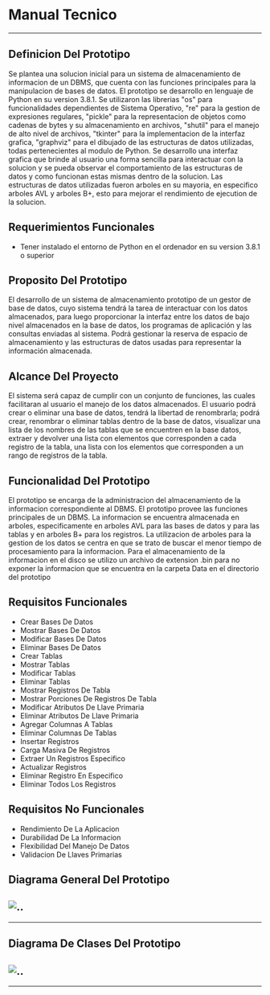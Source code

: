 # Manual Tecnico
---

## Definicion Del Prototipo
Se plantea una solucion inicial para un sistema de almacenamiento de informacion 
de un DBMS, que cuenta con las funciones principales para la manipulacion de bases de datos.
El prototipo se desarrollo en lenguaje de Python en su version 3.8.1. Se utilizaron las librerias
"os" para funcionalidades dependientes de Sistema Operativo, "re" para la gestion de expresiones regulares, "pickle" para la representacion de objetos como cadenas de bytes y su almacenamiento en archivos, "shutil" para el manejo de alto nivel de archivos, "tkinter" para la implementacion de la interfaz grafica, "graphviz" para el dibujado de las estructuras de datos utilizadas, todas pertenecientes al modulo de Python. Se desarrollo una interfaz grafica que brinde al usuario una 
forma sencilla para interactuar con la solucion y se pueda observar el comportamiento de las 
estructuras de datos y como funcionan estas mismas dentro de la solucion. Las estructuras de datos utilizadas fueron arboles en su mayoria, en especifico arboles AVL y arboles B+, esto para mejorar el rendimiento de ejecution de la solucion.

## Requerimientos Funcionales
* Tener instalado el entorno de Python en el ordenador en su version 3.8.1 o superior

## Proposito Del Prototipo
El desarrollo de un sistema de almacenamiento prototipo de un gestor de base de datos, 
cuyo sistema tendrá la tarea de interactuar con los datos almacenados, 
para luego proporcionar la interfaz entre los datos de bajo nivel almacenados 
en la base de datos, los programas de aplicación y las consultas enviadas al sistema. 
Podrá gestionar la reserva de espacio de almacenamiento y las estructuras de datos
usadas para representar la información almacenada.

## Alcance Del Proyecto
El sistema será capaz de cumplir con un conjunto de funciones, las cuales facilitaran 
al usuario el manejo de los datos almacenados. El usuario podrá crear o eliminar una 
base de datos, tendrá la libertad de renombrarla; podrá crear, renombrar o eliminar 
tablas dentro de la base de datos, visualizar una lista de los nombres de las tablas 
que se encuentren en la base datos, extraer y devolver una lista con elementos que 
corresponden a cada registro de la tabla, una lista con los elementos que corresponden 
a un rango de registros de la tabla.

## Funcionalidad Del Prototipo
El prototipo se encarga de la administracion del almacenamiento de la 
informacion correspondiente al DBMS. El prototipo provee las funciones 
principales de un DBMS. La informacion se encuentra almacenada en arboles,
especificamente en arboles AVL para las bases de datos y para las tablas 
y en arboles B+ para los registros. La utilizacion de arboles para la 
gestion de los datos se centra en que se trato de buscar el menor tiempo 
de procesamiento para la informacion. Para el almacenamiento de la informacion 
en el disco se utilizo un archivo de extension .bin para no exponer la informacion
que se encuentra en la carpeta Data en el directorio del prototipo

## Requisitos Funcionales
* Crear Bases De Datos
* Mostrar Bases De Datos
* Modificar Bases De Datos
* Eliminar Bases De Datos
* Crear Tablas
* Mostrar Tablas
* Modificar Tablas
* Eliminar Tablas
* Mostrar Registros De Tabla
* Mostrar Porciones De Registros De Tabla
* Modificar Atributos De Llave Primaria
* Eliminar Atributos De Llave Primaria
* Agregar Columnas A Tablas
* Eliminar Columnas De Tablas
* Insertar Registros
* Carga Masiva De Registros
* Extraer Un Registros Especifico
* Actualizar Registros
* Eliminar Registro En Especifico
* Eliminar Todos Los Registros

## Requisitos No Funcionales
* Rendimiento De La Aplicacion
* Durabilidad De La Informacion
* Flexibilidad Del Manejo De Datos
* Validacion De Llaves Primarias

## Diagrama General Del Prototipo
![..](https://github.com/tytusdb/tytus/blob/main/storage/team13/images/Arquitectura.png)
---
---

## Diagrama De Clases Del Prototipo
![..](https://github.com/tytusdb/tytus/blob/main/storage/team13/images/Diagrama%20De%20Clases.png)
---
---




